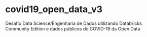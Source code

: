 # covid19_open_data_v3
Desafio Data Science/Engenharia de Dados utilizando Databricks Community Edition e dados públicos do COVID-19 da Open Data
